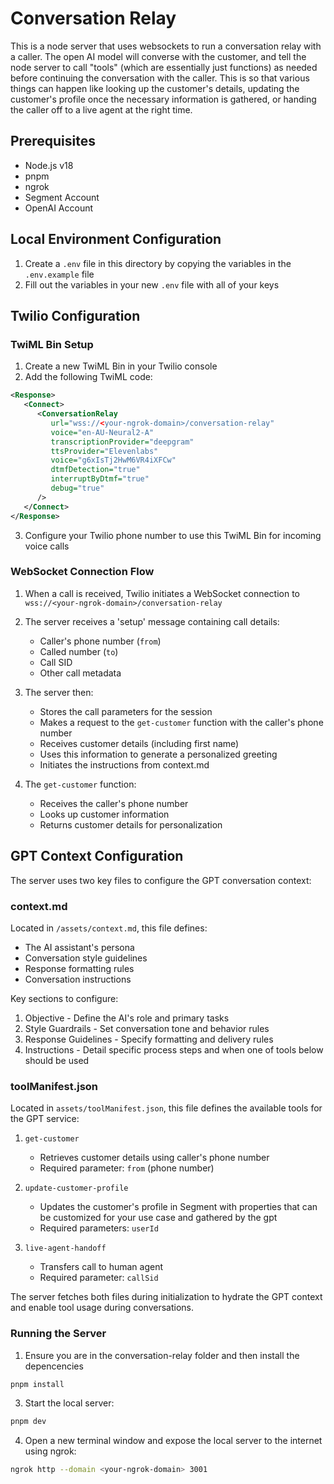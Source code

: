 # Conversation Relay

This is a node server that uses websockets to run a conversation relay with a caller. The open AI model will converse with the customer, and tell the node server to call "tools" (which are essentially just functions) as needed before continuing the conversation with the caller. This is so that various things can happen like looking up the customer's details, updating the customer's profile once the necessary information is gathered, or handing the caller off to a live agent at the right time.

## Prerequisites

- Node.js v18
- pnpm
- ngrok
- Segment Account
- OpenAI Account

## Local Environment Configuration

1. Create a `.env` file in this directory by copying the variables in the `.env.example` file
2. Fill out the variables in your new `.env` file with all of your keys

## Twilio Configuration

### TwiML Bin Setup

1. Create a new TwiML Bin in your Twilio console
2. Add the following TwiML code:
```xml
<Response>
   <Connect>
      <ConversationRelay 
         url="wss://<your-ngrok-domain>/conversation-relay" 
         voice="en-AU-Neural2-A" 
         transcriptionProvider="deepgram"
         ttsProvider="Elevenlabs"
         voice="g6xIsTj2HwM6VR4iXFCw"
         dtmfDetection="true" 
         interruptByDtmf="true" 
         debug="true"
      />
   </Connect>
</Response>
```
3. Configure your Twilio phone number to use this TwiML Bin for incoming voice calls

### WebSocket Connection Flow

1. When a call is received, Twilio initiates a WebSocket connection to `wss://<your-ngrok-domain>/conversation-relay`
2. The server receives a 'setup' message containing call details:
   - Caller's phone number (`from`)
   - Called number (`to`)
   - Call SID
   - Other call metadata

3. The server then:
   - Stores the call parameters for the session
   - Makes a request to the `get-customer` function with the caller's phone number
   - Receives customer details (including first name)
   - Uses this information to generate a personalized greeting
   - Initiates the instructions from context.md

4. The `get-customer` function:
   - Receives the caller's phone number
   - Looks up customer information
   - Returns customer details for personalization

## GPT Context Configuration

The server uses two key files to configure the GPT conversation context:

### context.md

Located in `/assets/context.md`, this file defines:
- The AI assistant's persona
- Conversation style guidelines
- Response formatting rules
- Conversation instructions

Key sections to configure:
1. Objective - Define the AI's role and primary tasks
2. Style Guardrails - Set conversation tone and behavior rules
3. Response Guidelines - Specify formatting and delivery rules
4. Instructions - Detail specific process steps and when one of tools below should be used

### toolManifest.json

Located in `assets/toolManifest.json`, this file defines the available tools for the GPT service:

1. `get-customer`
   - Retrieves customer details using caller's phone number
   - Required parameter: `from` (phone number)

2. `update-customer-profile`
   - Updates the customer's profile in Segment with properties that can be customized for your use case and gathered by the gpt
   - Required parameters: `userId`

3. `live-agent-handoff`
   - Transfers call to human agent
   - Required parameter: `callSid`

The server fetches both files during initialization to hydrate the GPT context and enable tool usage during conversations.

### Running the Server

1. Ensure you are in the conversation-relay folder and then install the depencencies

```bash
pnpm install
```

3. Start the local server:
```bash
pnpm dev
```

4. Open a new terminal window and expose the local server to the internet using ngrok:
```bash
ngrok http --domain <your-ngrok-domain> 3001

```